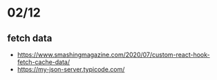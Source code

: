 # 02/12
## fetch data 
- https://www.smashingmagazine.com/2020/07/custom-react-hook-fetch-cache-data/
- https://my-json-server.typicode.com/